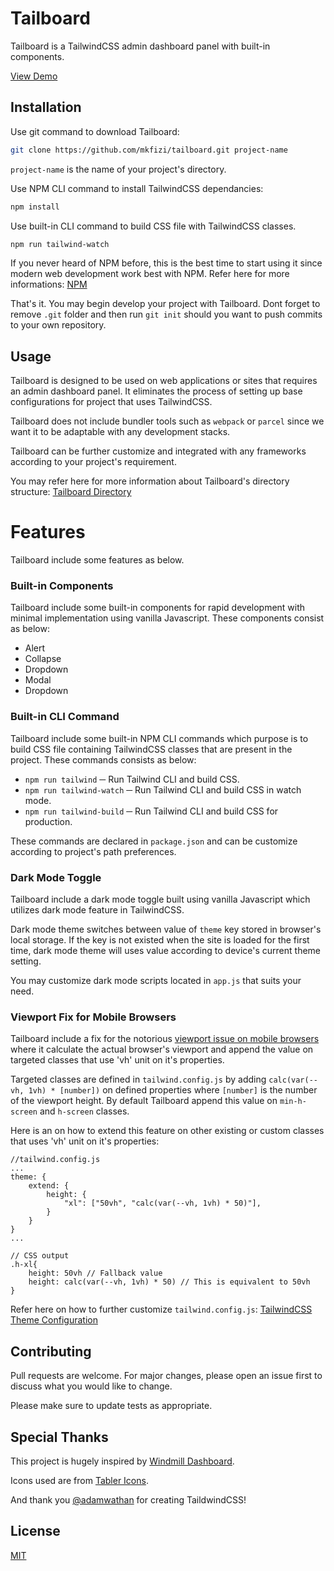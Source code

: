 # Tailboard

Tailboard is a TailwindCSS admin dashboard panel with built-in components.

[View Demo](https://mkfizi.github.io/tailboard)

## Installation

Use git command to download Tailboard:
```bash 
git clone https://github.com/mkfizi/tailboard.git project-name
```
`project-name` is the name of your project's directory.

Use NPM CLI command to install TailwindCSS dependancies:
```bash
npm install
```

Use built-in CLI command to build CSS file with TailwindCSS classes.
```bash
npm run tailwind-watch
```

If you never heard of NPM before, this is the best time to start using it since
modern web development work best with NPM. Refer here for more informations:
[NPM](https://www.npmjs.com/)

That's it. You may begin develop your project with Tailboard. Dont forget to
remove `.git` folder and then run `git init` should you want to push commits to
your own repository.

## Usage

Tailboard is designed to be used on web applications or sites that requires an
admin dashboard panel. It eliminates the process of setting up base 
configurations for project that uses TailwindCSS.

Tailboard does not include bundler tools such as `webpack` or `parcel` since we
want it to be adaptable with any development stacks.

Tailboard can be further customize and integrated with any frameworks according
to your project's requirement.

You may refer here for more information about Tailboard's directory structure:
[Tailboard Directory](./DIRECTORY.md)

# Features

Tailboard include some features as below.

### Built-in Components

Tailboard include some built-in components for rapid development with minimal
implementation using vanilla Javascript. These components consist as below:

* Alert
* Collapse
* Dropdown
* Modal
* Dropdown

### Built-in CLI Command

Tailboard include some built-in NPM CLI commands which purpose is to build CSS
file containing TailwindCSS classes that are present in the project. These 
commands consists as below:

* `npm run tailwind` ─ Run Tailwind CLI and build CSS.
* `npm run tailwind-watch` ─ Run Tailwind CLI and build CSS in watch mode.
* `npm run tailwind-build` ─ Run Tailwind CLI and build CSS for production.

These commands are declared in `package.json` and can be customize according to
project's path preferences.

### Dark Mode Toggle

Tailboard include a dark mode toggle built using vanilla Javascript which 
utilizes dark mode feature in TailwindCSS. 

Dark mode theme switches between value of `theme` key stored in browser's local
storage. If the key is not existed when the site is loaded for the first time, 
dark mode theme will uses value according to device's current theme setting.

You may customize dark mode scripts located in `app.js` that suits your need.

### Viewport Fix for Mobile Browsers

Tailboard include a fix for the notorious [viewport issue on mobile browsers](https://stackoverflow.com/questions/37112218/css3-100vh-not-constant-in-mobile-browser)
where it calculate the actual browser's viewport and append the value on
targeted classes that use 'vh' unit on it's properties.

Targeted classes are defined in `tailwind.config.js` by adding `calc(var(--vh, 1vh) * [number])`
on defined properties where `[number]` is the number of the viewport height. 
By default Tailboard append this value on `min-h-screen` and `h-screen` classes.

Here is an on how to extend this feature on other existing or custom classes
that uses 'vh' unit on it's properties:
```
//tailwind.config.js
...
theme: {
    extend: {
        height: {
            "xl": ["50vh", "calc(var(--vh, 1vh) * 50)"],
        }
    }
}
...

// CSS output
.h-xl{
    height: 50vh // Fallback value
    height: calc(var(--vh, 1vh) * 50) // This is equivalent to 50vh
}
```

Refer here on how to further customize `tailwind.config.js`:
[TailwindCSS Theme Configuration](https://tailwindcss.com/docs/theme)

## Contributing

Pull requests are welcome. For major changes, please open an issue first to
discuss what you would like to change.

Please make sure to update tests as appropriate.

## Special Thanks

This project is hugely inspired by 
[Windmill Dashboard](https://windmill-dashboard.vercel.app/).

Icons used are from [Tabler Icons](https://tablericons.com/).

And thank you [@adamwathan](https://twitter.com/adamwathan) for creating
TaildwindCSS!

## License
[MIT](https://choosealicense.com/licenses/mit/)